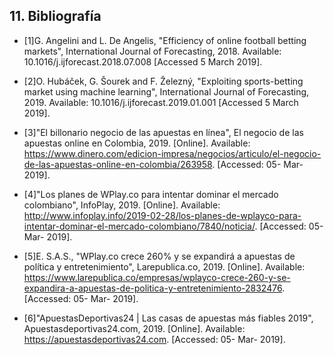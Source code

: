 
## 11. Bibliografía

- [1]G. Angelini and L. De Angelis, "Efficiency of online football betting markets", International Journal of Forecasting, 2018. Available: 10.1016/j.ijforecast.2018.07.008 [Accessed 5 March 2019].

- [2]O. Hubáček, G. Šourek and F. Železný, "Exploiting sports-betting market using machine learning", International Journal of Forecasting, 2019. Available: 10.1016/j.ijforecast.2019.01.001 [Accessed 5 March 2019].

- [3]"El billonario negocio de las apuestas en línea", El negocio de las apuestas online en Colombia, 2019. [Online]. Available: https://www.dinero.com/edicion-impresa/negocios/articulo/el-negocio-de-las-apuestas-online-en-colombia/263958. [Accessed: 05- Mar- 2019].

- [4]"Los planes de WPlay.co para intentar dominar el mercado colombiano", InfoPlay, 2019. [Online]. Available: http://www.infoplay.info/2019-02-28/los-planes-de-wplayco-para-intentar-dominar-el-mercado-colombiano/7840/noticia/. [Accessed: 05- Mar- 2019].

- [5]E. S.A.S., "WPlay.co crece 260% y se expandirá a apuestas de política y entretenimiento", Larepublica.co, 2019. [Online]. Available: https://www.larepublica.co/empresas/wplayco-crece-260-y-se-expandira-a-apuestas-de-politica-y-entretenimiento-2832476. [Accessed: 05- Mar- 2019].

- [6]"ApuestasDeportivas24 | Las casas de apuestas más fiables 2019", Apuestasdeportivas24.com, 2019. [Online]. Available: https://apuestasdeportivas24.com. [Accessed: 05- Mar- 2019].
